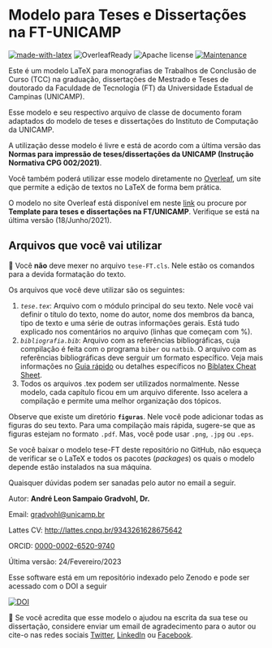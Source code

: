 # Modelo para Teses e Dissertações na FT-UNICAMP
[![made-with-latex](https://img.shields.io/badge/Made%20with-LaTeX-1f425f.svg)](https://www.latex-project.org/) ![OverleafReady](https://img.shields.io/badge/Ready_for-Overleaf-success) ![Apache license](https://img.shields.io/badge/license-Apache%202.0-blue) [![Maintenance](https://img.shields.io/badge/Maintained%3F-yes-green.svg)](https://GitHub.com/Naereen/StrapDown.js/graphs/commit-activity) 

Este é um modelo LaTeX para monografias de Trabalhos de Conclusão de Curso (TCC) na graduação, dissertações de Mestrado e Teses de doutorado da Faculdade de Tecnologia (FT) da Universidade Estadual de Campinas (UNICAMP).

Esse modelo e seu respectivo arquivo de classe de documento foram adaptados do modelo de teses e dissertações do Instituto de Computação da UNICAMP.

A utilização desse modelo é livre e está de acordo com a última versão das **Normas para impressão de teses/dissertações da UNICAMP (Instrução Normativa CPG 002/2021)**.

Você também poderá utilizar esse modelo diretamente no [Overleaf](https://www.overleaf.com), um site que permite a edição de textos no LaTeX de forma bem prática.

O modelo no site Overleaf está disponível em neste [link](https://pt.overleaf.com/latex/templates/template-para-teses-e-dissertacoes-na-ft-slash-unicamp/rhznqbkjvpcr) ou procure por **Template para teses e dissertações na FT/UNICAMP**. Verifique se está na última versão (18/Junho/2021).

## Arquivos que você vai utilizar
:no_entry_sign: Você **não** deve mexer no arquivo ``tese-FT.cls``. Nele estão os comandos para a devida formatação do texto.

Os arquivos que você deve utilizar são os seguintes:
1. *``tese.tex``*: Arquivo com o módulo principal do seu texto. Nele você vai definir o título do texto, nome do autor, nome dos membros da banca, tipo de texto e uma série de outras informações gerais. Está tudo explicado nos comentários no arquivo (linhas que começam com %).
2. *``bibliografia.bib``*: Arquivo com as referências bibliográficas, cuja compilação é feita com o programa `biber` ou `natbib`. O arquivo com as referências bibliográficas deve serguir um formato específico. Veja mais informações no [Guia rápido](https://www.overleaf.com/learn/latex/Articles/Getting_started_with_BibLaTeX) ou detalhes específicos no [Biblatex Cheat Sheet](http://tug.ctan.org/info/biblatex-cheatsheet/biblatex-cheatsheet.pdf).
3. Todos os arquivos .tex podem ser utilizados normalmente. Nesse modelo, cada capítulo ficou em um arquivo diferente. Isso acelera a compilação e permite uma melhor organização dos tópicos.

Observe que existe um diretório **``figuras``**. Nele você pode adicionar todas as figuras do seu texto. Para uma compilação mais rápida, sugere-se que as figuras estejam no formato `.pdf`. Mas, você pode usar `.png`, `.jpg` ou `.eps`.

Se você baixar o modelo tese-FT deste repositório no GitHub, não esqueça de verificar se o LaTeX e todos os pacotes (*packages*) os quais o modelo depende estão instalados na sua máquina.

Quaisquer dúvidas podem ser sanadas pelo autor no email a seguir.

Autor: **André Leon Sampaio Gradvohl, Dr.**

Email:        gradvohl@unicamp.br 

Lattes CV:    http://lattes.cnpq.br/9343261628675642

ORCID: [0000-0002-6520-9740](https://orcid.org/0000-0002-6520-9740)

Última versão: 24/Fevereiro/2023

Esse software está em um repositório indexado pelo Zenodo e pode ser acessado com o DOI a seguir 

[![DOI](https://zenodo.org/badge/DOI/10.5281/zenodo.842220.svg)](https://doi.org/10.5281/zenodo.842220)

:handshake: Se você acredita que esse modelo o ajudou na escrita da sua tese ou dissertação, considere enviar um email de agradecimento para o autor ou cite-o nas redes sociais [Twitter](https://twitter.com/AGradvohl), [LinkedIn](https://www.linkedin.com/in/andregradvohl) ou [Facebook](https://www.facebook.com/andre.gradvohl). 
